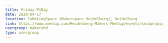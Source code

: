 ```yaml
---
title: Friday PiDay
date: 2020-04-17
location: CoMakingSpace (Makerspace Heidelberg), Heidelberg
link: https://www.meetup.com/Heidelberg-Makers-Meetup/events/sncmprybcgbwb/
usergroup: makershd
type: usergroup
---
```

